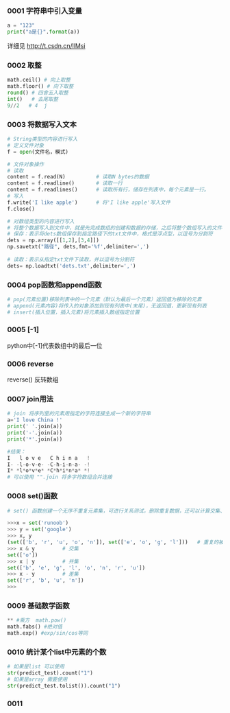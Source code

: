 ### 0001  字符串中引入变量

```python
a = "123"
print("a是{}".format(a))
```

详细见  http://t.csdn.cn/llMsi

### 0002 取整

```python
math.ceil() # 向上取整
math.floor() # 向下取整
round() # 四舍五入取整
int()   # 去尾取整
9//2   # 4  j
```

### 0003 将数据写入文本

```python
# String类型的内容进行写入
# 定义文件对象
f = open(文件名，模式)

# 文件对象操作
# 读取
content = f.read(N)          # 读取N bytes的数据
content = f.readline()       # 读取一行
content = f.readlines()      # 读取所有行，储存在列表中，每个元素是一行。
# 写入
f.write('I like apple')      # 将'I like apple'写入文件
f.close()

# 对数组类型的内容进行写入
# 将整个数据写入到文件中，就是先完成数组的创建和数据的存储，之后将整个数组写入的文件中。
# 保存：表示将dets数组保存到指定路径下的txt文件中，格式是浮点型，以逗号为分割符
dets = np.array([[1,2],[3,4]])
np.savetxt("路径", dets,fmt='%f',delimiter=',')
 
# 读取：表示从指定txt文件下读取，并以逗号为分割符
dets= np.loadtxt('dets.txt',delimiter=',')

```

### 0004 pop函数和append函数

```python
# pop(元素位置)移除列表中的一个元素（默认为最后一个元素）返回值为移除的元素
# append(元素内容)将传入的对象添加到现有列表中(末尾)，无返回值，更新现有列表
# insert(插入位置，插入元素)将元素插入数组指定位置
```

### 0005 [-1]

python中[-1]代表数组中的最后一位

### 0006 reverse

reverse() 反转数组

### 0007 join用法

```python
# join 将序列里的元素用指定的字符连接生成一个新的字符串
a='I love China !'
print(' '.join(a))
print('-'.join(a))
print('*'.join(a))

#结果：
I   l o v e   C h i n a   !
I- -l-o-v-e- -C-h-i-n-a- -!
I* *l*o*v*e* *C*h*i*n*a* *!
# 可以使用 "".join 将多字符数组合并连接
```

### 0008 set()函数

```python
# set() 函数创建一个无序不重复元素集，可进行关系测试，删除重复数据，还可以计算交集、差集、并集等。

>>>x = set('runoob')
>>> y = set('google')
>>> x, y
(set(['b', 'r', 'u', 'o', 'n']), set(['e', 'o', 'g', 'l']))   # 重复的被删除
>>> x & y         # 交集
set(['o'])
>>> x | y         # 并集
set(['b', 'e', 'g', 'l', 'o', 'n', 'r', 'u'])
>>> x - y         # 差集
set(['r', 'b', 'u', 'n'])
>>>
```

### 0009 基础数学函数

```python
** #乘方  math.pow()
math.fabs() #绝对值 
math.exp() #exp/sin/cos等同

```

### 0010 统计某个list中元素的个数

```python
# 如果是list 可以使用
str(predict_test).count("1")
# 如果是array 需要使用
str(predict_test.tolist()).count("1")
```



### 0011 
